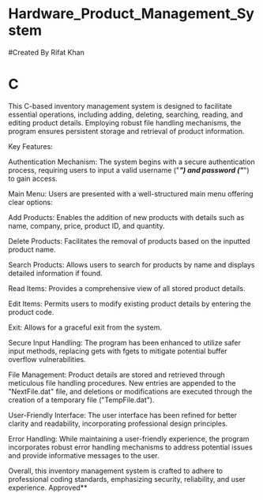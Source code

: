 # Hardware_Product_Management_System
#Created By Rifat Khan
# C 
This C-based inventory management system is designed to facilitate essential operations, including adding, deleting, searching, reading, and editing product details. Employing robust file handling mechanisms, the program ensures persistent storage and retrieval of product information.

Key Features:

Authentication Mechanism:
The system begins with a secure authentication process, requiring users to input a valid username ("***") and password ("***") to gain access.

Main Menu:
Users are presented with a well-structured main menu offering clear options:

Add Products: Enables the addition of new products with details such as name, company, price, product ID, and quantity.

Delete Products: Facilitates the removal of products based on the inputted product name.

Search Products: Allows users to search for products by name and displays detailed information if found.

Read Items: Provides a comprehensive view of all stored product details.

Edit Items: Permits users to modify existing product details by entering the product code.

Exit: Allows for a graceful exit from the system.

Secure Input Handling:
The program has been enhanced to utilize safer input methods, replacing gets with fgets to mitigate potential buffer overflow vulnerabilities.

File Management:
Product details are stored and retrieved through meticulous file handling procedures. New entries are appended to the "NextFile.dat" file, and deletions or modifications are executed through the creation of a temporary file ("TempFile.dat").

User-Friendly Interface:
The user interface has been refined for better clarity and readability, incorporating professional design principles.

Error Handling:
While maintaining a user-friendly experience, the program incorporates robust error handling mechanisms to address potential issues and provide informative messages to the user.

Overall, this inventory management system is crafted to adhere to professional coding standards, emphasizing security, reliability, and user experience.
Approved**

